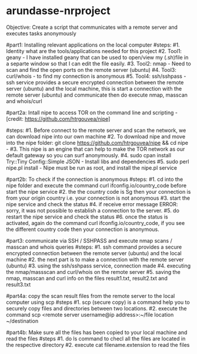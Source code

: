 # arundasse-nrproject

Objective: Create a script that communicates with a remote server and executes tasks anonymously

#part1: Installing relevant applications on the local computer
#steps:
#1. Identity what are the tools/applications needed for this project
#2. Tool1: geany - I have installed geany that can be used to open/view my (.sh)file in a separte window so that I can edit the file easily.
#3. Tool2: nmap - Need to scan and find the open ports on the remote server (ubuntu)
#4. Tool3: curl/whois - to find my connection is anonymous
#5. Tool4: ssh/sshpass - ssh service provides a secure encrypted connection between the remote server (ubuntu) and the local machine, this is start a connection with the remote server (ubuntu) and communicate then do execute nmap, masscan and whois/curl

#part2a: Intall nipe to access TOR on the command line and scripting - [credit: https://github.com/htrgouvea/nipe]

#steps:
#1. Before connect to the remote server and scan the network, we can download nipe into our own machine
#2. To download nipe and move into the nipe folder: git clone https://github.com/htrgouvea/nipe && cd nipe - 
#3. This nipe is an engine that can help to make the TOR network as our default gateway so you can surf anonymously.
#4. sudo cpan install Try::Tiny Config::Simple JSON - Install libs and dependencies
#5. sudo perl nipe.pl install - Nipe must be run as root, and install the nipe.pl service

#part2b: To check if the connection is anonymous
#steps:
#1. cd into the nipe folder and execute the command curl ifconfig.io/country_code before start the nipe service
#2. the the country code is Sg then your connection is from your origin country i.e. your connection is not anonymous
#3. start the nipe service and check the status
#4. if receive error message ERROR: sorry, it was not possible to establish a connection to the server.
#5. do restart the nipe service and check the status
#6. once the status is activated, again do the command curl ifconfig.io/country_code, if you see the different country code then your connection is anonymous.

#part3: communicate via SSH / SSHPASS and execute nmap scans / masscan and whois queries
#steps:
#1. ssh command provides a secure encrypted connection between the remote server (ubuntu) and the local machine
#2. the next part is to make a connection with the remote server (ubuntu)
#3. using the ssh/sshpass service, connection made
#4. executing the nmap/massscan and curl/whois on the remote server
#5. saving the nmap, masscan and curl info on the files result1.txt, result2.txt and result3.txt

#part4a: copy the scan result files from the remote server to the local computer using scp
#steps
#1. scp (secure copy) is a command help you to securely copy files and directories between two locations.
#2. execute the command scp <remote server username@ip address>:~/file location ~/destination

#part4b: Make sure all the files has been copied to your local machine and read the files
#steps
#1. do ls command to checl all the files are located in the respective directory
#2. execute cat filename.extension to read the files
